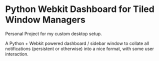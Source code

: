 Python Webkit Dashboard for Tiled Window Managers
=========

Personal Project for my custom desktop setup.

A Python + Webkit powered dashboard / sidebar window to collate all notifications (persistent or otherwise) into a nice format, with some user interaction.

